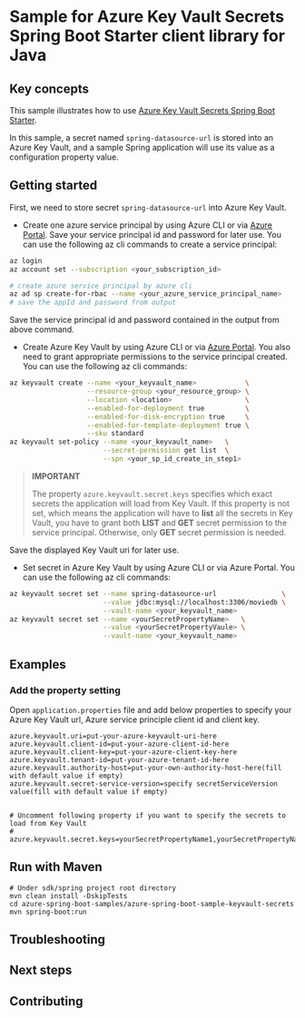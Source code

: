# Sample for Azure Key Vault Secrets Spring Boot Starter client library for Java

## Key concepts
This sample illustrates how to use [Azure Key Vault Secrets Spring Boot Starter](../../azure-spring-boot-starter-keyvault-secrets/README.md).

In this sample, a secret named `spring-datasource-url` is stored into an Azure Key Vault, and a sample Spring application will use its value as a configuration property value.

## Getting started
First, we need to store secret `spring-datasource-url` into Azure Key Vault.

- Create one azure service principal by using Azure CLI or via [Azure Portal](https://docs.microsoft.com/azure/azure-resource-manager/resource-group-create-service-principal-portal). Save your service principal id and password for later use.
You can use the following az cli commands to create a service principal:
```bash
az login
az account set --subscription <your_subscription_id>

# create azure service principal by azure cli
az ad sp create-for-rbac --name <your_azure_service_principal_name>
# save the appId and password from output
```
Save the service principal id and password contained in the output from above command.

- Create Azure Key Vault by using Azure CLI or via [Azure Portal](https://portal.azure.com). You also need to grant appropriate permissions to the service principal created.
You can use the following az cli commands:
```bash
az keyvault create --name <your_keyvault_name>            \
                   --resource-group <your_resource_group> \
                   --location <location>                  \
                   --enabled-for-deployment true          \
                   --enabled-for-disk-encryption true     \
                   --enabled-for-template-deployment true \
                   --sku standard
az keyvault set-policy --name <your_keyvault_name>   \
                       --secret-permission get list  \
                       --spn <your_sp_id_create_in_step1>
```
> **IMPORTANT** 
>
> The property `azure.keyvault.secret.keys` specifies which exact secrets the application will load from Key Vault. If this property is not set, which means the application will have to **list** all the secrets in Key Vault, you have to grant both **LIST** and **GET** secret permission to the service principal. Otherwise, only **GET** secret permission is needed.  

Save the displayed Key Vault uri for later use.

- Set secret in Azure Key Vault by using Azure CLI or via Azure Portal. 
You can use the following az cli commands:
```bash
az keyvault secret set --name spring-datasource-url                \
                       --value jdbc:mysql://localhost:3306/moviedb \
                       --vault-name <your_keyvault_name>
az keyvault secret set --name <yourSecretPropertyName>   \
                       --value <yourSecretPropertyVaule> \
                       --vault-name <your_keyvault_name>
```


## Examples

### Add the property setting
Open `application.properties` file and add below properties to specify your Azure Key Vault url, Azure service principle client id and client key.

```properties
azure.keyvault.uri=put-your-azure-keyvault-uri-here
azure.keyvault.client-id=put-your-azure-client-id-here
azure.keyvault.client-key=put-your-azure-client-key-here
azure.keyvault.tenant-id=put-your-azure-tenant-id-here
azure.keyvault.authority-host=put-your-own-authority-host-here(fill with default value if empty)
azure.keyvault.secret-service-version=specify secretServiceVersion value(fill with default value if empty)


# Uncomment following property if you want to specify the secrets to load from Key Vault
# azure.keyvault.secret.keys=yourSecretPropertyName1,yourSecretPropertyName2
```


## Run with Maven
```
# Under sdk/spring project root directory
mvn clean install -DskipTests
cd azure-spring-boot-samples/azure-spring-boot-sample-keyvault-secrets
mvn spring-boot:run
```

## Troubleshooting
## Next steps
## Contributing